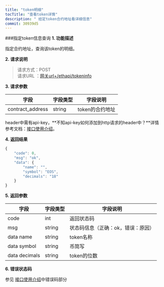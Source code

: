 ```yaml
---
title: "token明细"
tocTitle: "查看token详情"
description: " 给定token合约地址看详细信息"
commit: 30939d5
---
```



###指定token信息查询
**1. 功能描述**

指定合约地址，查询该token的明细。

**2. 请求说明**
> 请求方式：POST<br>
请求URL ：[网关url+/ethapi/tokeninfo](#)

**3. 请求参数**

字段       |字段类型       |字段说明
------------|-----------|-----------
contract_address     |string        |token的合约地址


header中需有api-key，**不知api-key如何添加到http请求的header中？**详情参考文档：[接口使用介绍](/started)。

**4. 返回结果**

```javascript
{
    "code": 0,
    "msg": "ok",
    "data": {
        "name": "",
        "symbol": "EOS",
        "decimals": "18"
    }
}
```

**5. 返回参数**

字段       |字段类型       |字段说明
------------|-----------|-----------
code       |int        |返回状态码
msg       |string        |状态码信息（正确：ok，错误：原因）
data name       |string        |token名称
data symbol       |string        |币简写
data decimals       |string        |token的位数

**6. 错误状态码**


参见 [接口使用介绍](/started)中错误码部分

